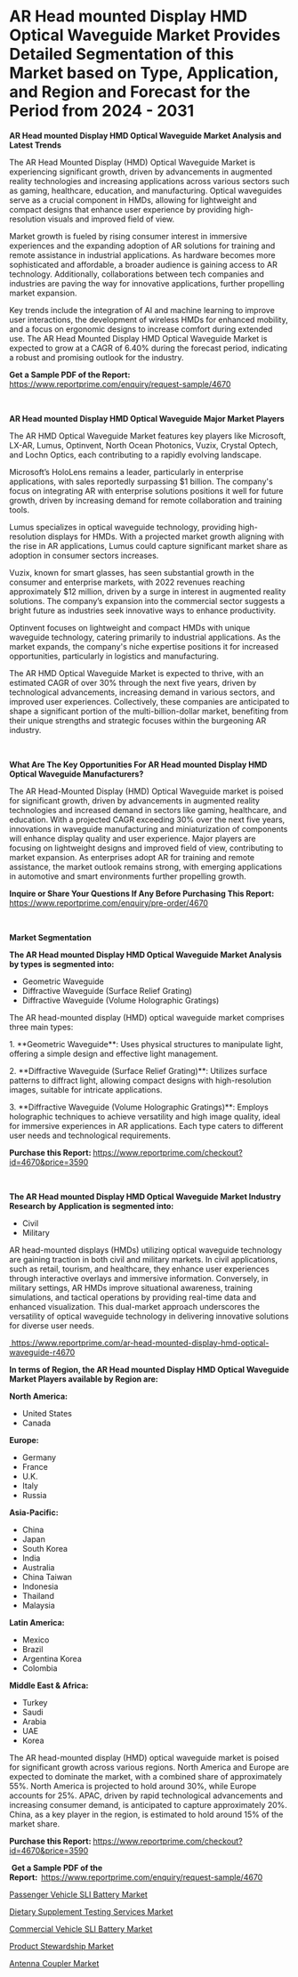 <p><h1>AR Head mounted Display HMD Optical Waveguide Market Provides Detailed Segmentation of this Market based on Type, Application, and Region and Forecast for the Period from 2024 - 2031</h1></p><p><strong>AR Head mounted Display HMD Optical Waveguide Market Analysis and Latest Trends</strong></p>
<p><p>The AR Head Mounted Display (HMD) Optical Waveguide Market is experiencing significant growth, driven by advancements in augmented reality technologies and increasing applications across various sectors such as gaming, healthcare, education, and manufacturing. Optical waveguides serve as a crucial component in HMDs, allowing for lightweight and compact designs that enhance user experience by providing high-resolution visuals and improved field of view.</p><p>Market growth is fueled by rising consumer interest in immersive experiences and the expanding adoption of AR solutions for training and remote assistance in industrial applications. As hardware becomes more sophisticated and affordable, a broader audience is gaining access to AR technology. Additionally, collaborations between tech companies and industries are paving the way for innovative applications, further propelling market expansion.</p><p>Key trends include the integration of AI and machine learning to improve user interactions, the development of wireless HMDs for enhanced mobility, and a focus on ergonomic designs to increase comfort during extended use. The AR Head Mounted Display HMD Optical Waveguide Market is expected to grow at a CAGR of 6.40% during the forecast period, indicating a robust and promising outlook for the industry.</p></p>
<p><strong>Get a Sample PDF of the Report:&nbsp;</strong> <a href="https://www.reportprime.com/enquiry/request-sample/4670">https://www.reportprime.com/enquiry/request-sample/4670</a></p>
<p>&nbsp;</p>
<p><strong>AR Head mounted Display HMD Optical Waveguide Major Market Players</strong></p>
<p><p>The AR HMD Optical Waveguide Market features key players like Microsoft, LX-AR, Lumus, Optinvent, North Ocean Photonics, Vuzix, Crystal Optech, and Lochn Optics, each contributing to a rapidly evolving landscape.</p><p>Microsoft’s HoloLens remains a leader, particularly in enterprise applications, with sales reportedly surpassing $1 billion. The company's focus on integrating AR with enterprise solutions positions it well for future growth, driven by increasing demand for remote collaboration and training tools.</p><p>Lumus specializes in optical waveguide technology, providing high-resolution displays for HMDs. With a projected market growth aligning with the rise in AR applications, Lumus could capture significant market share as adoption in consumer sectors increases.</p><p>Vuzix, known for smart glasses, has seen substantial growth in the consumer and enterprise markets, with 2022 revenues reaching approximately $12 million, driven by a surge in interest in augmented reality solutions. The company’s expansion into the commercial sector suggests a bright future as industries seek innovative ways to enhance productivity.</p><p>Optinvent focuses on lightweight and compact HMDs with unique waveguide technology, catering primarily to industrial applications. As the market expands, the company's niche expertise positions it for increased opportunities, particularly in logistics and manufacturing.</p><p>The AR HMD Optical Waveguide Market is expected to thrive, with an estimated CAGR of over 30% through the next five years, driven by technological advancements, increasing demand in various sectors, and improved user experiences. Collectively, these companies are anticipated to shape a significant portion of the multi-billion-dollar market, benefiting from their unique strengths and strategic focuses within the burgeoning AR industry.</p></p>
<p>&nbsp;</p>
<p><strong>What Are The Key Opportunities For AR Head mounted Display HMD Optical Waveguide Manufacturers?</strong></p>
<p><p>The AR Head-Mounted Display (HMD) Optical Waveguide market is poised for significant growth, driven by advancements in augmented reality technologies and increased demand in sectors like gaming, healthcare, and education. With a projected CAGR exceeding 30% over the next five years, innovations in waveguide manufacturing and miniaturization of components will enhance display quality and user experience. Major players are focusing on lightweight designs and improved field of view, contributing to market expansion. As enterprises adopt AR for training and remote assistance, the market outlook remains strong, with emerging applications in automotive and smart environments further propelling growth.</p></p>
<p><strong>Inquire or Share Your Questions If Any Before Purchasing This Report:</strong> <a href="https://www.reportprime.com/enquiry/pre-order/4670">https://www.reportprime.com/enquiry/pre-order/4670</a></p>
<p>&nbsp;</p>
<p><strong>Market Segmentation</strong></p>
<p><strong>The AR Head mounted Display HMD Optical Waveguide Market Analysis by types is segmented into:</strong></p>
<p><ul><li>Geometric Waveguide</li><li>Diffractive Waveguide (Surface Relief Grating)</li><li>Diffractive Waveguide (Volume Holographic Gratings)</li></ul></p>
<p><p>The AR head-mounted display (HMD) optical waveguide market comprises three main types: </p><p>1. **Geometric Waveguide**: Uses physical structures to manipulate light, offering a simple design and effective light management.</p><p>2. **Diffractive Waveguide (Surface Relief Grating)**: Utilizes surface patterns to diffract light, allowing compact designs with high-resolution images, suitable for intricate applications.</p><p>3. **Diffractive Waveguide (Volume Holographic Gratings)**: Employs holographic techniques to achieve versatility and high image quality, ideal for immersive experiences in AR applications. Each type caters to different user needs and technological requirements.</p></p>
<p><strong>Purchase this Report:&nbsp;</strong><a href="https://www.reportprime.com/checkout?id=4670&price=3590">https://www.reportprime.com/checkout?id=4670&price=3590</a></p>
<p>&nbsp;</p>
<p><strong>The AR Head mounted Display HMD Optical Waveguide Market Industry Research by Application is segmented into:</strong></p>
<p><ul><li>Civil</li><li>Military</li></ul></p>
<p><p>AR head-mounted displays (HMDs) utilizing optical waveguide technology are gaining traction in both civil and military markets. In civil applications, such as retail, tourism, and healthcare, they enhance user experiences through interactive overlays and immersive information. Conversely, in military settings, AR HMDs improve situational awareness, training simulations, and tactical operations by providing real-time data and enhanced visualization. This dual-market approach underscores the versatility of optical waveguide technology in delivering innovative solutions for diverse user needs.</p></p>
<p><a href="https://www.reportprime.com/ar-head-mounted-display-hmd-optical-waveguide-r4670">&nbsp;https://www.reportprime.com/ar-head-mounted-display-hmd-optical-waveguide-r4670</a></p>
<p><strong>In terms of Region, the AR Head mounted Display HMD Optical Waveguide Market Players available by Region are:</strong></p>
<p>
    <p> <strong> North America: </strong>
        <ul>
            <li>United States</li>
            <li>Canada</li>
        </ul>
        </p> 
    <p> <strong> Europe: </strong>
        <ul>
            <li>Germany</li>
            <li>France</li>
            <li>U.K.</li>
            <li>Italy</li>
            <li>Russia</li>
        </ul>
        </p> 
    <p> <strong> Asia-Pacific: </strong>
        <ul>
            <li>China</li>
            <li>Japan</li>
            <li>South Korea</li>
            <li>India</li>
            <li>Australia</li>
            <li>China Taiwan</li>
            <li>Indonesia</li>
            <li>Thailand</li>
            <li>Malaysia</li>
        </ul>
        </p> 
    <p> <strong> Latin America: </strong>
        <ul>
            <li>Mexico</li>
            <li>Brazil</li>
            <li>Argentina Korea</li>
            <li>Colombia</li>
        </ul>
        </p> 
    <p> <strong> Middle East & Africa: </strong>
        <ul>
            <li>Turkey</li>
            <li>Saudi</li>
            <li>Arabia</li>
            <li>UAE</li>
            <li>Korea</li>
        </ul>
    </p>
    </p>
<p><p>The AR head-mounted display (HMD) optical waveguide market is poised for significant growth across various regions. North America and Europe are expected to dominate the market, with a combined share of approximately 55%. North America is projected to hold around 30%, while Europe accounts for 25%. APAC, driven by rapid technological advancements and increasing consumer demand, is anticipated to capture approximately 20%. China, as a key player in the region, is estimated to hold around 15% of the market share.</p></p>
<p><strong>Purchase this Report: </strong><a href="https://www.reportprime.com/checkout?id=4670&price=3590">https://www.reportprime.com/checkout?id=4670&price=3590</a></p>
<p>&nbsp;<strong>Get a Sample PDF of the Report:&nbsp;&nbsp;</strong><a href="https://www.reportprime.com/enquiry/request-sample/4670">https://www.reportprime.com/enquiry/request-sample/4670</a></p>
<p><strong></strong></p>
<p><p><a href="https://issuu.com/reportprime-2/docs/passenger-vehicle-sli-battery-marke_47894d552880dd">Passenger Vehicle SLI Battery Market</a></p><p><a href="https://www.linkedin.com/pulse/future-ready-strategic-insights-global-dietary-supplement-testing-ay8ke?trackingId=E3ln541gQEK%2BZv2Mpdw%2B8Q%3D%3D">Dietary Supplement Testing Services Market</a></p><p><a href="https://issuu.com/reportprime-2/docs/commercial-vehicle-sli-battery-mark_5df7d0da0995ef">Commercial Vehicle SLI Battery Market</a></p><p><a href="https://www.linkedin.com/pulse/what-growth-opportunities-challenges-product-stewardship-ti3pe?trackingId=OTGB%2FP14TZmybNVaqK4VQw%3D%3D">Product Stewardship Market</a></p><p><a href="https://github.com/ygfu6u/Market-Research-Report-List-1/blob/main/antenna-coupler-market.md">Antenna Coupler Market</a></p></p>